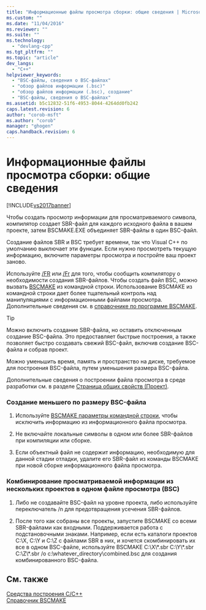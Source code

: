 ```yaml
---
title: "Информационные файлы просмотра сборки: общие сведения | Microsoft Docs"
ms.custom: ""
ms.date: "11/04/2016"
ms.reviewer: ""
ms.suite: ""
ms.technology: 
  - "devlang-cpp"
ms.tgt_pltfrm: ""
ms.topic: "article"
dev_langs: 
  - "C++"
helpviewer_keywords: 
  - "BSC-файлы, сведения о BSC-файлах"
  - "обзор файлов информации (.bsc)"
  - "обзор файлов информации (.bsc), создание"
  - "BSC-файлы, сведения о BSC-файлах"
ms.assetid: b5c12832-51f6-4953-8044-4264dd0fb242
caps.latest.revision: 6
author: "corob-msft"
ms.author: "corob"
manager: "ghogen"
caps.handback.revision: 6
---
```

# Информационные файлы просмотра сборки: общие сведения
[!INCLUDE[vs2017banner](../../assembler/inline/includes/vs2017banner.md)]

Чтобы создать просмотр информации для просматриваемого символа, компилятор создает SBR\-файл для каждого исходного файла в вашем проекте, затем BSCMAKE.EXE объединяет SBR\-файлы в один BSC\-файл.  
  
 Создание файлов SBR и BSC требует времени, так что Visual C\+\+ по умолчанию выключает эти функции.  Если нужно просмотреть текущую информацию, включите параметры просмотра и постройте ваш проект заново.  
  
 Используйте [\/FR](../../build/reference/fr-fr-create-dot-sbr-file.md) или [\/Fr](../../build/reference/fr-fr-create-dot-sbr-file.md) для того, чтобы сообщить компилятору о необходимости создания SBR\-файлов.  Чтобы создать файл BSC, можно вызвать [BSCMAKE](../../build/reference/bscmake-command-line.md) из командной строки.  Использование BSCMAKE из командной строки дает более тщательный контроль над манипуляциями с информационными файлами просмотра.  Дополнительные сведения см. в [справочнике по программе BSCMAKE](../../build/reference/bscmake-reference.md).  
  
> [!TIP]
>  Можно включить создание SBR\-файла, но оставить отключенным создание BSC\-файла.  Это предоставляет быстрые построения, а также позволяет быстро создавать свежий BSC\-файл, включив создание BSC\-файла и собрав проект.  
  
 Можно уменьшить время, память и пространство на диске, требуемое для построения BSC\-файла, путем уменьшения размера BSC\-файла.  
  
 Дополнительные сведения о построении файла просмотра в среде разработки см. в разделе [Страница общих свойств \(Проект\)](../Topic/General%20Property%20Page%20\(Project\).md).  
  
### Создание меньшего по размеру BSC\-файла  
  
1.  Используйте [BSCMAKE параметры командной строки](../Topic/BSCMAKE%20Options.md), чтобы исключить информацию из информационного файла просмотра.  
  
2.  Не включайте локальные символы в одном или более SBR\-файлов при компиляции или сборке.  
  
3.  Если объектный файл не содержит информацию, необходимую для данной стадии отладки, удалите его SBR\-файл из команды BSCMAKE при новой сборке информационного файла просмотра.  
  
### Комбинирование просматриваемой информации из нескольких проектов в одном файле просмотра \(BSC\)  
  
1.  Либо не создавайте BSC\-файл на уровне проекта, либо используйте переключатель \/n для предотвращения усечения SBR\-файлов.  
  
2.  После того как собраны все проекты, запустите BSCMAKE со всеми SBR\-файлами как входными.  Поддерживается работа с подстановочными знаками.  Например, если есть каталоги проектов C:\\X, C:\\Y и C:\\Z с файлами SBR в них, и хочется скомбинировать их все в одном BSC\-файле, используйте BSCMAKE C:\\X\\\*.sbr C:\\Y\\\*.sbr C:\\Z\\\*.sbr \/o c:\\whatever\_directory\\combined.bsc для создания комбинированного BSC\-файла.  
  
## См. также  
 [Средства построения С\/C\+\+](../Topic/C-C++%20Build%20Tools.md)   
 [Справочник ВSCMAKE](../../build/reference/bscmake-reference.md)